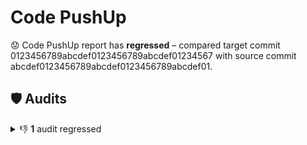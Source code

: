# Code PushUp

😟 Code PushUp report has **regressed** – compared target commit 0123456789abcdef0123456789abcdef01234567 with source commit abcdef0123456789abcdef0123456789abcdef01.
## 🛡️ Audits

<details>
<summary>👎 <strong>1</strong> audit regressed</summary>

|🔌 Plugin|🛡️ Audit|📏 Current value|📏 Previous value|🔄 Value change|
|:--|:--|:--:|:--:|:--:|
|NPM|Check for outdates NPM packages|🟨 **3 packages are out of date**|🟩 1 package is out of date|![↑ +200 %](https://img.shields.io/badge/%E2%86%91%20%2B200%E2%80%89%25-red)|



</details>
